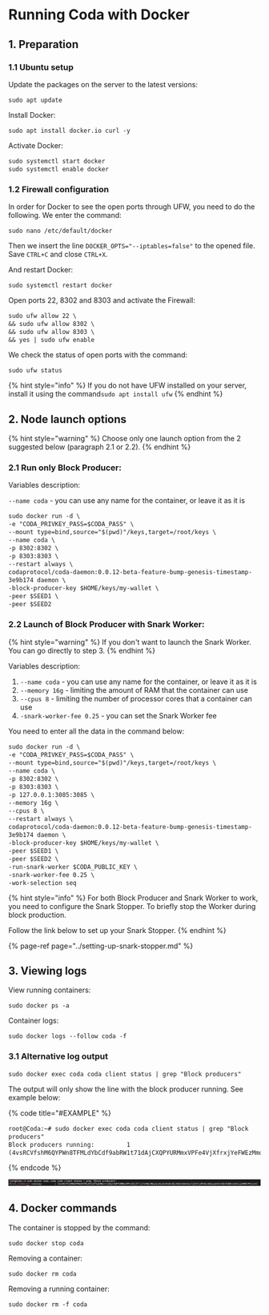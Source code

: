 # Running Coda with Docker

## 1. Preparation

### 1.1 Ubuntu setup

Update the packages on the server to the latest versions:

```text
sudo apt update
```

Install Docker:

```text
sudo apt install docker.io curl -y
```

Activate Docker:

```text
sudo systemctl start docker
sudo systemctl enable docker
```

### 1.2 Firewall configuration

In order for Docker to see the open ports through UFW, you need to do the following. We enter the command:

```text
sudo nano /etc/default/docker
```

Then we insert the line `DOCKER_OPTS="--iptables=false"` to the opened file.  
Save `CTRL+C` and close `CTRL+X`.  
  
And restart Docker:

```text
sudo systemctl restart docker
```

Open ports 22, 8302 and 8303 and activate the Firewall:

```text
sudo ufw allow 22 \
&& sudo ufw allow 8302 \
&& sudo ufw allow 8303 \
&& yes | sudo ufw enable
```

We check the status of open ports with the command:

```text
sudo ufw status
```

{% hint style="info" %}
If you do not have UFW installed on your server, install it using the command`sudo apt install ufw`
{% endhint %}

## 2. Node launch options

{% hint style="warning" %}
Choose only one launch option from the 2 suggested below \(paragraph 2.1 or 2.2\).
{% endhint %}

### 2.1 Run only Block Producer:

Variables description:

`--name coda` - you can use any name for the container, or leave it as it is

```text
sudo docker run -d \
-e "CODA_PRIVKEY_PASS=$CODA_PASS" \
--mount type=bind,source="$(pwd)"/keys,target=/root/keys \
--name coda \
-p 8302:8302 \
-p 8303:8303 \
--restart always \
codaprotocol/coda-daemon:0.0.12-beta-feature-bump-genesis-timestamp-3e9b174 daemon \
-block-producer-key $HOME/keys/my-wallet \
-peer $SEED1 \
-peer $SEED2
```

### 2.2 Launch of Block Producer with Snark Worker:

{% hint style="warning" %}
If you don't want to launch the Snark Worker. You can go directly to step 3.
{% endhint %}

Variables description:

1. `--name coda` - you can use any name for the container, or leave it as it is
2. `--memory 16g` - limiting the amount of RAM that the container can use
3. `--cpus 8` - limiting the number of processor cores that a container can use
4. `-snark-worker-fee 0.25` - you can set the Snark Worker fee

You need to enter all the data in the command below:

```text
sudo docker run -d \
-e "CODA_PRIVKEY_PASS=$CODA_PASS" \
--mount type=bind,source="$(pwd)"/keys,target=/root/keys \
--name coda \
-p 8302:8302 \
-p 8303:8303 \
-p 127.0.0.1:3085:3085 \
--memory 16g \
--cpus 8 \
--restart always \
codaprotocol/coda-daemon:0.0.12-beta-feature-bump-genesis-timestamp-3e9b174 daemon \
-block-producer-key $HOME/keys/my-wallet \
-peer $SEED1 \
-peer $SEED2 \
-run-snark-worker $CODA_PUBLIC_KEY \
-snark-worker-fee 0.25 \
-work-selection seq
```

{% hint style="info" %}
For both Block Producer and Snark Worker to work, you need to configure the Snark Stopper. To briefly stop the Worker during block production. 

Follow the link below to set up your Snark Stopper.
{% endhint %}

{% page-ref page="../setting-up-snark-stopper.md" %}

## 3. Viewing logs

View running containers:

```text
sudo docker ps -a
```

Container logs:

```text
sudo docker logs --follow coda -f
```

### 3.1 Alternative log output

```text
sudo docker exec coda coda client status | grep "Block producers"
```

The output will only show the line with the block producer running. See example below:

{% code title="\#EXAMPLE" %}
```text
root@Coda:~# sudo docker exec coda coda client status | grep "Block producers"
Block producers running:         1 (4vsRCVfshM6QYPWn8TFMLdYbCdf9abRW1t71dAjCXQPYURMmxVPFe4VjXfrxjYeFWEzMmqTpc8suhsRvA51NjvRe6rmWv9eerUjRJFjdRTWcoBdyuyDnGC3GbtKdWhv5b9CajERMD7PHj3z4)
```
{% endcode %}

![](../../.gitbook/assets/image.png)

## 4. Docker commands

The container is stopped by the command:

```text
sudo docker stop coda
```

Removing a container:

```text
sudo docker rm coda
```

Removing a running container:

```text
sudo docker rm -f coda
```

